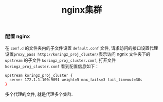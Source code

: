 ﻿---
title: "nginx集群"
tags:
  - Articles
---

### 配置 nginx

在 `conf.d` 的文件夹内的子文件设置 `default.conf` 文件, 请求访问的接口设置代理设置`proxy_pass http://koringz_proj_cluster/`表示访问 ngnix 文件夹下的 `upstream` 的子文件 `koringz_proj_cluster.conf`, 打开文件 `koringz_proj_cluster.conf` 看到配置信息如下：

```bash
upstream koringz_proj_cluster {
  server 172.1.1.100:9091 weight=5 max_fails=3 fail_timeout=30s
}
```

多个代理的文件, 就是代理多个集群.

